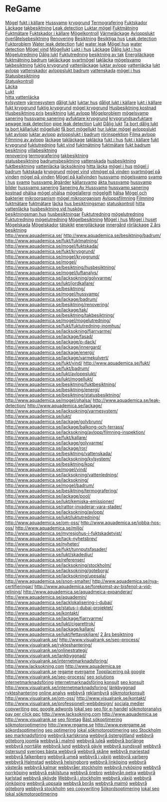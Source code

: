 ReGame
======
<a rel="dofollow" href="http://www.lacksokning.com/luktproblem/mogel/">Mögel</a>
<a rel="dofollow" href="http://www.lacksokning.com/fuktproblem/fukt-kallare/">fukt i källare</a>
<a rel="dofollow" href="http://www.lacksokning.com/hussvamp/">Hussvamp</a> 
<a rel="dofollow" href="http://www.lacksokning.com/fuktproblem/krypgrund/">krypgrund</a>
<a rel="dofollow" href="http://www.lacksokning.com/tjanster/termografering/">Termografering</a>
<a rel="dofollow" href="http://www.lacksokning.com/fuktproblem/fukt-kallare/">Fuktskador</a>
<a rel="dofollow" href="http://www.lacksokning.com/lackage/">Läckage</a>
<a rel="dofollow" href="http://www.lacksokning.com/lackage/tak/">takbesiktning</a>
<a rel="dofollow" href="http://www.lacksokning.com/leak-detection/">Leak detection</a>
<a rel="dofollow" href="http://www.lacksokning.com/luktproblem/mogel/">Luktar mögel</a>
<a rel="dofollow" href="http://www.lacksokning.com/fuktproblem/">Fuktmätning</a>
<a rel="dofollow" href="http://www.lacksokning.com/fuktproblem/">Fuktmätare</a>
<a rel="dofollow" href="http://www.lacksokning.com/fuktproblem/fukt-kallare/">Fuktskador i källare</a>
<a rel="dofollow" href="http://www.lacksokning.com/tjanster/">Mögelkontroll</a> 
<a rel="dofollow" href="http://www.lacksokning.com/tjanster/termografering/">Värmeläckage</a>
<a rel="dofollow" href="http://www.lacksokning.com/luktproblem/avloppslukt/">Avloppslukt</a>
<a rel="dofollow" href="http://www.lacksokning.com/tjanster/husbesiktning/">överlåtelsebesiktning</a>
<a rel="dofollow" href="http://www.lacksokning.com/tjanster/">Renovering</a>
<a rel="dofollow" href="http://www.lacksokning.com/tjanster/husbesiktning/">Besiktning</a>
<a rel="dofollow" href="http://www.lacksokning.com/tjanster/husbesiktning/">Besiktiga hus</a>
<a rel="dofollow" href="http://www.lacksokning.com/leak-detection/">Leak detection</a>
<a rel="dofollow" href="http://www.lacksokning.com/fuktproblem/">Fuktproblem</a>
<a rel="dofollow" href="http://www.lacksokning.com/leak-detection/">Water leak detection</a>
<a rel="dofollow" href="http://www.lacksokning.com/fuktproblem/fukt-kallare/">fukt</a>
<a rel="dofollow" href="http://www.lacksokning.com/leak-detection/">water leak</a>
<a rel="dofollow" href="http://www.lacksokning.com/luktproblem/mogel/">Mögel hus</a>
<a rel="dofollow" href="http://www.lacksokning.com/leak-detection/">water detection</a>
<a rel="dofollow" href="http://www.lacksokning.com/luktproblem/mogel/">Mögel vind</a>
<a rel="dofollow" href="http://www.lacksokning.com/luktproblem/mogel/">Mögellukt</a>
<a rel="dofollow" href="http://www.lacksokning.com/luktproblem/">Lukt i hus</a>
<a rel="dofollow" href="http://www.lacksokning.com/lackage/">Läckage</a>
<a rel="dofollow" href="http://www.lacksokning.com/luktproblem/">Dålig lukt i hus</a>
<a rel="dofollow" href="http://www.lacksokning.com/fuktproblem/fuktutredning/">Mögelutredning</a>
<a rel="dofollow" href="http://www.lacksokning.com/luktproblem/">Dålig lukt</a>
<a rel="dofollow" href="http://www.lacksokning.com/fuktproblem/fuktutredning/">Fuktutredning</a>
<a rel="dofollow" href="http://www.lacksokning.com/lackage/tak/">besiktning av tak</a>
<a rel="dofollow" href="http://www.lacksokning.com/">Energiläckage</a>
<a rel="dofollow" href="http://www.lacksokning.com/fuktproblem/">fuktmätning badrum</a>
<a rel="dofollow" href="http://www.lacksokning.com/lackage/tak/">takläckage</a>
<a rel="dofollow" href="http://www.lacksokning.com/luktproblem/mogel/">svartmögel</a>
<a rel="dofollow" href="http://www.lacksokning.com/lackage/tak/">takläcka</a>
<a rel="dofollow" href="http://www.lacksokning.com/hussvamp/">mögelsvamp</a>
<a rel="dofollow" href="http://www.lacksokning.com/lackage/tak/">takbesiktning</a>
<a rel="dofollow" href="http://www.lacksokning.com/fuktproblem/krypgrund/">fuktig krypgrund</a>
<a rel="dofollow" href="http://www.lacksokning.com/lackage/ror/vatten/">vattenläckage</a>
<a rel="dofollow" href="http://www.lacksokning.com/luktproblem/avloppslukt/">luktar avlopp</a>
<a rel="dofollow" href="http://www.lacksokning.com/lackage/ror/vatten/">vattenläcka</a>
<a rel="dofollow" href="http://www.lacksokning.com/luktproblem/avloppslukt/">lukt avlopp</a>
<a rel="dofollow" href="http://www.lacksokning.com/lackage/ror/vatten/">vattenskador</a>
<a rel="dofollow" href="http://www.lacksokning.com/luktproblem/avloppslukt/">avloppslukt badrum</a>
<a rel="dofollow" href="http://www.lacksokning.com/lackage/ror/vatten/">vattenskada</a>
<a rel="dofollow" href="http://www.lacksokning.com/luktproblem/mogel/">mögel i hus</a>     
<a rel="dofollow" href="http://www.lacksokning.com/tjanster/statusbesiktning/">Statusbesiktning</a>                       
<a rel="dofollow" href="http://www.lacksokning.com/tjanster/statusbesiktning/">Statuskontroll</a>   
<a rel="dofollow" href="http://www.lacksokning.com/tjanster/lacksokning/">Läcka</a>  
<a rel="dofollow" href="http://www.lacksokning.com/luktproblem/">Lukt</a>  
<a rel="dofollow" href="http://www.lacksokning.com/tjanster/lacksokning/">hitta vattenläcka</a>  
<a rel="dofollow" href="http://www.lacksokning.com/kylsystem/">kylsystem</a>
<a rel="dofollow" href="http://www.lacksokning.com/lackage/ror/varme/">värmesystem</a>
<a rel="dofollow" href="http://www.lacksokning.com/luktproblem/">dåligt lukt</a> 
<a rel="dofollow" href="http://www.lacksokning.com/luktproblem/">luktar hus</a> 
<a rel="dofollow" href="http://www.lacksokning.com/luktproblem/">dåligt lukt i källare</a> 
<a rel="dofollow" href="http://www.lacksokning.com/luktproblem/">lukt i källare</a> 
<a rel="dofollow" href="http://www.lacksokning.com/fuktproblem/krypgrund/">fukt krypgrund</a>
<a rel="dofollow" href="http://www.lacksokning.com/fuktproblem/krypgrund/">fuktig krypgrund</a>
<a rel="dofollow" href="http://www.lacksokning.com/fuktproblem/krypgrund/">mögel krypgrund</a>
<a rel="dofollow" href="http://www.lacksokning.com/tjanster/husbesiktning/">Husbesiktning kostnad</a>
<a rel="dofollow" href="http://www.lacksokning.com/tjanster/husbesiktning/">Husbesiktning pris</a>
<a rel="dofollow" href="http://www.lacksokning.com/tjanster/husbesiktning/">besiktning</a>
<a rel="dofollow" href="http://www.lacksokning.com/luktproblem/avloppslukt/">lukt avlopp</a>
<a rel="dofollow" href="http://www.lacksokning.com/luktproblem/mogel/">Mögelproblem</a>
<a rel="dofollow" href="http://www.lacksokning.com/hussvamp/">mögelsvamp sanering</a>
<a rel="dofollow" href="http://www.lacksokning.com/hussvamp/">hussvamp sanering</a>
<a rel="dofollow" href="http://www.lacksokning.com/fuktproblem/krypgrund/">avfuktare krypgrund</a>
<a rel="dofollow" href="http://www.lacksokning.com/fuktproblem/krypgrund/">krypgrundsavfuktare</a>
<a rel="dofollow" href="http://www.lacksokning.com/leak-detection/">sewage leak detection</a>
<a rel="dofollow" href="http://www.lacksokning.com/leak-detection/">pipe leak detection</a>
<a rel="dofollow" href="http://www.aquademica.se/lukt/">Lukt</a>
<a rel="dofollow" href="http://www.aquademica.se/lukt/">Dålig lukt</a>
<a rel="dofollow" href="http://www.aquademica.se/lukt/">Ta bort dålig lukt </a>
<a rel="dofollow" href="http://www.aquademica.se/lukt/">ta bort källarlukt</a>
<a rel="dofollow" href="http://www.aquademica.se/lukt/mogellukt/">mögellukt</a>
<a rel="dofollow" href="http://www.aquademica.se/lukt/mogellukt/">få bort mögellukt</a>
<a rel="dofollow" href="http://www.aquademica.se/lukt/mogellukt/">hur luktar mögel</a>
<a rel="dofollow" href="http://www.aquademica.se/lukt/avloppslukt/">avloppslukt</a>
<a rel="dofollow" href="http://www.aquademica.se/lukt/avloppslukt/">lukt avlopp</a>
<a rel="dofollow" href="http://www.aquademica.se/lukt/avloppslukt/">luktar avlopp</a>
<a rel="dofollow" href="http://www.aquademica.se/lukt/avloppslukt/">avloppslukt i badrum</a>
<a rel="dofollow" href="http://www.aquademica.se/lacksokning/avlopp/filmning-inspektion/">rörinspektion</a>
<a rel="dofollow" href="http://www.aquademica.se/lacksokning/avlopp/filmning-inspektion/">Filma avlopp</a>
<a rel="dofollow" href="http://www.aquademica.se/lacksokning/avlopp/filmning-inspektion/">Filmning av avlopp</a>
<a rel="dofollow" href="http://www.aquademica.se/lackage/">läckage</a>
<a rel="dofollow" href="http://www.aquademica.se/lackage/tak/">takläckage</a>
<a rel="dofollow" href="http://www.aquademica.se/lackage/tak/">takläcka</a>
<a rel="dofollow" href="http://www.aquademica.se/fukt/">fukt i hus</a>
<a rel="dofollow" href="http://www.aquademica.se/fukt/kallare/">fukt i källare</a>
<a rel="dofollow" href="http://www.aquademica.se/fukt/krypgrund">fukt krypgrund</a>
<a rel="dofollow" href="http://www.aquademica.se/fukt/fuktutredning-inomhus/">fuktutredning</a>
<a rel="dofollow" href="http://www.aquademica.se/fukt/vind/">fukt vind</a>
<a rel="dofollow" href="http://www.aquademica.se/fukt/fuktmatning/">fuktmätning</a>
<a rel="dofollow" href="http://www.aquademica.se/fukt/fuktmatning/">fuktmätare</a>
<a rel="dofollow" href="http://www.aquademica.se/fukt/badrum/">fukt badrum</a>
<a rel="dofollow" href="http://www.aquademica.se/besiktning/">besiktning</a>
<a rel="dofollow" href="http://www.aquademica.se/besiktning/kop/">villabesiktning</a>	
<a rel="dofollow" href="http://www.aquademica.se/besiktning/renovering/">renovering</a>
<a rel="dofollow" href="http://www.aquademica.se/besiktning/termografering/">termografering</a>
<a rel="dofollow" href="http://www.aquademica.se/besiktning/takbesiktning/">takbesiktning</a>	
<a rel="dofollow" href="http://www.aquademica.se/besiktning/statusbesiktning/">statusbesiktning</a>
<a rel="dofollow" href="http://www.aquademica.se/besiktning/badrum/">badrumsbesiktning</a>
<a rel="dofollow" href="http://www.aquademica.se/besiktning/vattenskada/">vattenskada</a>
<a rel="dofollow" href="http://www.aquademica.se/besiktning/husbesiktning/">husbesiktning</a>
<a rel="dofollow" href="http://www.aquademica.se/besiktning/fuktbesiktning/">fuktbesiktning</a>
<a rel="dofollow" href="http://www.aquademica.se/lacksokning/vattenledning/">vattenläcka</a>
<a rel="dofollow" href="http://www.aquademica.se/lacksokning/">läcksökning</a>
<a rel="dofollow" href="http://www.aquademica.se/lacksokning/">hitta läcka</a>
<a rel="dofollow" href="http://www.aquademica.se/mogel/">mögel i hus</a>
<a rel="dofollow" href="http://www.aquademica.se/mogel/badrum/">mögel i badrum</a>
<a rel="dofollow" href="http://www.aquademica.se/mogel/fuktskada/">fuktskada</a>
<a rel="dofollow" href="http://www.aquademica.se/mogel/krypgrund/">krypgrund</a>
<a rel="dofollow" href="http://www.aquademica.se/mogel/vind/">mögel vind</a>
<a rel="dofollow" href="http://www.aquademica.se/mogel/vind/">vitmögel på vinden</a>
<a rel="dofollow" href="http://www.aquademica.se/mogel/vind/">svartmögel på vinden</a>
<a rel="dofollow" href="http://www.aquademica.se/mogel/vind/">mögel på vinden</a>
<a rel="dofollow" href="http://www.aquademica.se/mogel/vind/">Mögel på kallvinden</a>
<a rel="dofollow" href="http://www.aquademica.se/mogel/hussvamp/">hussvamp</a>
<a rel="dofollow" href="http://www.aquademica.se/mogel/hussvamp/">mögelsvamp</a>
<a rel="dofollow" href="http://www.aquademica.se/mogel/hussvamp/">svamp I hus</a>
<a rel="dofollow" href="http://www.aquademica.se/mogel/hussvamp/">svamp</a>
<a rel="dofollow" href="http://www.aquademica.se/mogel/hussvamp/">hussvamp åtgärder</a>
<a rel="dofollow" href="http://www.aquademica.se/mogel/hussvamp/">källarsvamp</a>
<a rel="dofollow" href="http://www.aquademica.se/mogel/hussvamp/">äkta hussvamp</a>
<a rel="dofollow" href="http://www.aquademica.se/mogel/hussvamp/">hussvamp bilder</a>
<a rel="dofollow" href="http://www.aquademica.se/mogel/hussvamp/">hussvamp sanering</a>
<a rel="dofollow" href="http://www.aquademica.se/mogel/hussvamp/">Sanering Av Hussvamp</a>
<a rel="dofollow" href="http://www.aquademica.se/mogel/hussvamp/">hussvamp sanering kostnad</a>
<a rel="dofollow" href="http://www.aquademica.se/mogel/ohalsa/">ohälsa</a>
<a rel="dofollow" href="http://www.aquademica.se/mogel/ohalsa/">mögel ohälsa</a>
<a rel="dofollow" href="http://www.aquademica.se/mogel/ohalsa/">mögelallergi</a>
<a rel="dofollow" href="http://www.aquademica.se/mogel/ohalsa/">mögelgift</a>
<a rel="dofollow" href="http://www.aquademica.se/mogel/ohalsa/">hälsa</a>
<a rel="dofollow" href="http://www.aquademica.se/mogel/ohalsa/">Mögel och bakterier</a>
<a rel="dofollow" href="http://www.aquademica.se/mogel/ohalsa/">mikroorganism</a>
<a rel="dofollow" href="http://www.aquademica.se/mogel/ohalsa/">mögel mikroorganism</a>
<a rel="dofollow" href="http://www.aquademica.se/lacksokning/avlopp/filmning-inspektion/">Avloppsfilmning</a>
<a rel="dofollow" href="http://www.aquademica.se/lacksokning/avlopp/filmning-inspektion/">Filmning</a>
<a rel="dofollow" href="http://www.aquademica.se/fukt/fuktmatning/">fuktmätare</a>
<a rel="dofollow" href="http://www.lacksokning.com/fuktproblem/">fuktmätare</a>
<a rel="dofollow" href="http://www.aquademica.se/lacksokning/">läcka</a>
<a rel="dofollow" href="http://www.aquademica.se/besiktning/husbesiktning/">hus besiktningsman</a>
<a rel="dofollow" href="http://www.aquademica.se/besiktning/statusbesiktning/">statuskontroll</a>
<a rel="dofollow" href="http://www.aquademica.se/lacksokning/vattenledning/">hitta vattenläcka</a>
<a rel="dofollow" href="http://www.aquademica.se/besiktning/kop/">husbesiktning vid husköp</a>	
<a rel="dofollow" href="http://www.aquademica.se/besiktning/husbesiktning/">besiktningsman hus</a>
<a rel="dofollow" href="http://www.aquademica.se/besiktning/husbesiktning/">husbesiktningar</a>
<a rel="dofollow" href="http://www.aquademica.se/fukt/fuktutredning-inomhus/">Fuktutredning</a>
<a rel="dofollow" href="http://www.aquademica.se/mogel/mogelutredning/">mögelutredning</a>
<a rel="dofollow" href="http://www.aquademica.se/fukt/fuktutredning-inomhus/">Fuktutredning</a>
<a rel="dofollow" href="http://www.aquademica.se/mogel/mogelutredning/">mögelutredning</a>
<a rel="dofollow" href="http://www.aquademica.se/mogel/">Mögelbesiktning</a>
<a rel="dofollow" href="http://www.aquademica.se/mogel/">Mögel i hus</a>
<a rel="dofollow" href="http://www.aquademica.se/mogel/">Mögel i huset</a>
<a rel="dofollow" href="http://www.aquademica.se/mogel/fuktskada/">Mögelskada</a>
<a rel="dofollow" href="http://www.aquademica.se/mogel/fuktskada/">Mögelskador</a>
<a rel="dofollow" href="http://www.aquademica.se/lackage/p-dack/">tätskikt</a>
<a href="http://www.aquademica.se/lackage/energi/">energiläckage</a>
<a href="http://www.aquademica.se/lackage/innergard/">innergård</a>
<a href="http://www.aquademica.se/lackage/ror/">rörläckage</a>
<a  href="http://www.aquademica.se/besiktning/husbesiktning/">2 års besiktning</a>  
<a rel="dofollow" href="http://www.aquademica.se/">http://www.aquademica.se/</a>
<a rel="dofollow" href="http://www.aquademica.se/besiktning/badrum/">http://www.aquademica.se/besiktning/badrum/</a>
<a rel="dofollow" href="http://www.aquademica.se/fukt/fuktmatning/">http://www.aquademica.se/fukt/fuktmatning/</a>
<a rel="dofollow" href="http://www.aquademica.se/mogel/fuktskada/">http://www.aquademica.se/mogel/fuktskada/</a>
<a rel="dofollow" href="http://www.aquademica.se/fukt/krypgrund/">http://www.aquademica.se/fukt/krypgrund/</a>
<a rel="dofollow" href="http://www.aquademica.se/mogel/krypgrund/">http://www.aquademica.se/mogel/krypgrund/</a>
<a rel="dofollow" href="http://www.aquademica.se/mogel/">http://www.aquademica.se/mogel/</a>
<a rel="dofollow" href="http://www.aquademica.se/besiktning/husbesiktning/">http://www.aquademica.se/besiktning/husbesiktning/</a>
<a rel="dofollow" href="http://www.aquademica.se/mogel/luftanalys/">http://www.aquademica.se/mogel/luftanalys/</a>
<a rel="dofollow" href="http://www.aquademica.se/lacksokning/golvvarme/">http://www.aquademica.se/lacksokning/golvvarme/</a>
<a rel="dofollow" href="http://www.aquademica.se/lukt/jordkallare/">http://www.aquademica.se/lukt/jordkallare/</a>
<a rel="dofollow" href="http://www.aquademica.se/besiktning/">http://www.aquademica.se/besiktning/</a>
<a rel="dofollow" href="http://www.aquademica.se/mogel/hussvamp/">http://www.aquademica.se/mogel/hussvamp/</a>
<a rel="dofollow" href="http://www.aquademica.se/lackage/badrum/">http://www.aquademica.se/lackage/badrum/</a>
<a rel="dofollow" href="http://www.aquademica.se/besiktning/renovering/">http://www.aquademica.se/besiktning/renovering/</a>
<a rel="dofollow" href="http://www.aquademica.se/lackage/tak/">http://www.aquademica.se/lackage/tak/</a>
<a rel="dofollow" href="http://www.aquademica.se/besiktning/takbesiktning/">http://www.aquademica.se/besiktning/takbesiktning/</a>
<a rel="dofollow" href="http://www.aquademica.se/mogel/mogelutredning/">http://www.aquademica.se/mogel/mogelutredning/</a>
<a rel="dofollow" href="http://www.aquademica.se/fukt/fuktutredning-inomhus/">http://www.aquademica.se/fukt/fuktutredning-inomhus/</a>
<a rel="dofollow" href="http://www.aquademica.se/lacksokning/fjarrvarme/">http://www.aquademica.se/lacksokning/fjarrvarme/</a>
<a rel="dofollow" href="http://www.aquademica.se/lackage/fasad/">http://www.aquademica.se/lackage/fasad/</a>
<a rel="dofollow" href="http://www.aquademica.se/lackage/p-dack/">http://www.aquademica.se/lackage/p-dack/</a>
<a rel="dofollow" href="http://www.aquademica.se/lackage/innergard/">http://www.aquademica.se/lackage/innergard/</a>
<a rel="dofollow" href="http://www.aquademica.se/lackage/energi/">http://www.aquademica.se/lackage/energi/</a>
<a rel="dofollow" href="http://www.aquademica.se/lackage/varmekulvert/">http://www.aquademica.se/lackage/varmekulvert/</a>
<a rel="dofollow" href="http://www.aquademica.se/fukt/vind/">http://www.aquademica.se/fukt/vind/</a>
<a rel="dofollow" href="http://www.aquademica.se/fukt/">http://www.aquademica.se/fukt/</a>
<a rel="dofollow" href="http://www.aquademica.se/fukt/badrum/">http://www.aquademica.se/fukt/badrum/</a>
<a rel="dofollow" href="http://www.aquademica.se/lukt/avloppslukt/">http://www.aquademica.se/lukt/avloppslukt/</a>
<a rel="dofollow" href="http://www.aquademica.se/lukt/mogellukt/">http://www.aquademica.se/lukt/mogellukt/</a>
<a rel="dofollow" href="http://www.aquademica.se/besiktning/fuktbesiktning/">http://www.aquademica.se/besiktning/fuktbesiktning/</a>
<a rel="dofollow" href="http://www.aquademica.se/besiktning/energi/">http://www.aquademica.se/besiktning/energi/</a>
<a rel="dofollow" href="http://www.aquademica.se/besiktning/statusbesiktning/">http://www.aquademica.se/besiktning/statusbesiktning/</a>
<a rel="dofollow" href="http://www.aquademica.se/mogel/ohalsa/">http://www.aquademica.se/mogel/ohalsa/</a>
<a rel="dofollow" href="http://www.aquademica.se/leak-detection/">http://www.aquademica.se/leak-detection/</a>
<a rel="dofollow" href="http://www.aquademica.se/lackage/">http://www.aquademica.se/lackage/</a>
<a rel="dofollow" href="http://www.aquademica.se/lacksokning/varmesystem/">http://www.aquademica.se/lacksokning/varmesystem/</a>
<a rel="dofollow" href="http://www.aquademica.se/lukt/">http://www.aquademica.se/lukt/</a>
<a rel="dofollow" href="http://www.aquademica.se/lackage/golvbrunn/">http://www.aquademica.se/lackage/golvbrunn/</a>
<a rel="dofollow" href="http://www.aquademica.se/lackage/balkong-och-terrass/">http://www.aquademica.se/lackage/balkong-och-terrass/</a>
<a rel="dofollow" href="http://www.aquademica.se/lacksokning/avlopp/filmning-inspektion/">http://www.aquademica.se/lacksokning/avlopp/filmning-inspektion/</a>
<a rel="dofollow" href="http://www.aquademica.se/fukt/kallare/">http://www.aquademica.se/fukt/kallare/</a>
<a rel="dofollow" href="http://www.aquademica.se/lackage/golvvarme/">http://www.aquademica.se/lackage/golvvarme/</a>
<a rel="dofollow" href="http://www.aquademica.se/lackage/ror/">http://www.aquademica.se/lackage/ror/</a>
<a rel="dofollow" href="http://www.aquademica.se/besiktning/vattenskada/">http://www.aquademica.se/besiktning/vattenskada/</a>
<a rel="dofollow" href="http://www.aquademica.se/lacksokning/kylsystem/">http://www.aquademica.se/lacksokning/kylsystem/</a>
<a rel="dofollow" href="http://www.aquademica.se/besiktning/kop/">http://www.aquademica.se/besiktning/kop/</a>
<a rel="dofollow" href="http://www.aquademica.se/mogel/vind/">http://www.aquademica.se/mogel/vind/</a>
<a rel="dofollow" href="http://www.aquademica.se/lacksokning/vattenledning/">http://www.aquademica.se/lacksokning/vattenledning/</a>
<a rel="dofollow" href="http://www.aquademica.se/lacksokning/">http://www.aquademica.se/lacksokning/</a>
<a rel="dofollow" href="http://www.aquademica.se/mogel/badrum/">http://www.aquademica.se/mogel/badrum/</a>
<a rel="dofollow" href="http://www.aquademica.se/besiktning/termografering/">http://www.aquademica.se/besiktning/termografering/</a>
<a rel="dofollow" href="http://www.aquademica.se/lackage/pool/">http://www.aquademica.se/lackage/pool/</a>
<a rel="dofollow" href="http://www.aquademica.se/lukt/kemiska-emissioner/">http://www.aquademica.se/lukt/kemiska-emissioner/</a>
<a rel="dofollow" href="http://www.aquademica.se/rattor-invaderar-vara-stader/">http://www.aquademica.se/rattor-invaderar-vara-stader/</a>
<a rel="dofollow" href="http://www.aquademica.se/lacksokning/avlopp/">http://www.aquademica.se/lacksokning/avlopp/</a>
<a rel="dofollow" href="http://www.aquademica.se/lukt/luktutredning/">http://www.aquademica.se/lukt/luktutredning/</a>
<a rel="dofollow" href="http://www.aquademica.se/om-oss/">http://www.aquademica.se/om-oss/</a>
<a rel="dofollow" href="http://www.aquademica.se/jobba-hos-oss/">http://www.aquademica.se/jobba-hos-oss/</a>
<a rel="dofollow" href="http://www.aquademica.se/miljo/">http://www.aquademica.se/miljo/</a>
<a rel="dofollow" href="http://www.aquademica.se/myresjohus-i-fuktskadetvist/">http://www.aquademica.se/myresjohus-i-fuktskadetvist/</a>
<a rel="dofollow" href="http://www.aquademica.se/tack-nyhetsbrev/">http://www.aquademica.se/tack-nyhetsbrev/</a>
<a rel="dofollow" href="http://www.aquademica.se/nyheter/">http://www.aquademica.se/nyheter/</a>
<a rel="dofollow" href="http://www.aquademica.se/fukt/tunnputsfasader/">http://www.aquademica.se/fukt/tunnputsfasader/</a>
<a rel="dofollow" href="http://www.aquademica.se/lukt/skadedjur/">http://www.aquademica.se/lukt/skadedjur/</a>
<a rel="dofollow" href="http://www.aquademica.se/referenser/">http://www.aquademica.se/referenser/</a>
<a rel="dofollow" href="http://www.aquademica.se/lacksokning/stockholm/">http://www.aquademica.se/lacksokning/stockholm/</a>
<a rel="dofollow" href="http://www.aquademica.se/lacksokning/goteborg/">http://www.aquademica.se/lacksokning/goteborg/</a>
<a rel="dofollow" href="http://www.aquademica.se/lacksokning/uppsala/">http://www.aquademica.se/lacksokning/uppsala/</a>
<a rel="dofollow" href="http://www.aquademica.se/snon-smalter/">http://www.aquademica.se/snon-smalter/</a>
<a rel="dofollow" href="http://www.aquademica.se/nya-certifieringar/">http://www.aquademica.se/nya-certifieringar/</a>
<a rel="dofollow" href="http://www.aquademica.se/forekomst-av-bisfenol-a-vid-relining/">http://www.aquademica.se/forekomst-av-bisfenol-a-vid-relining/</a>
<a rel="dofollow" href="http://www.aquademica.se/aquadmeica-expanderar/">http://www.aquademica.se/aquadmeica-expanderar/</a>
<a rel="dofollow" href="http://www.aquademica.se/aquademin/">http://www.aquademica.se/aquademin/</a>
<a rel="dofollow" href="http://www.aquademica.se/lacklokalisering-i-dubai/">http://www.aquademica.se/lacklokalisering-i-dubai/</a>
<a rel="dofollow" href="http://www.aquademica.se/status-i-dubai-projektet/">http://www.aquademica.se/status-i-dubai-projektet/</a>
<a rel="dofollow" href="http://www.aquademica.se/kontakt/">http://www.aquademica.se/kontakt/</a>
<a rel="dofollow" href="http://www.aquademica.se/lackage/fjarrvarme/">http://www.aquademica.se/lackage/fjarrvarme/</a>
<a rel="dofollow" href="http://www.aquademica.se/lukt/cigarettrok/">http://www.aquademica.se/lukt/cigarettrok/</a>
<a rel="dofollow" href="http://www.aquademica.se/lackage/kallare/">http://www.aquademica.se/lackage/kallare/</a>
<a rel="dofollow" href="http://www.aquademica.se/lukt/fettavskiljare/">http://www.aquademica.se/lukt/fettavskiljare/</a>
<a rel="dofollow" href="http://www.aquademica.se/besiktning/husbesiktning/">2 års besiktning</a>
<a rel="dofollow" href="http://www.visualrank.se/">http://www.visualrank.se/</a>
<a rel="dofollow" href="http://www.visualrank.se/seo-process/">http://www.visualrank.se/seo-process/</a>
<a rel="dofollow" href="http://www.visualrank.se/rykteshantering/">http://www.visualrank.se/rykteshantering/</a>
<a rel="dofollow" href="http://www.visualrank.se/onlinestrategi/">http://www.visualrank.se/onlinestrategi/</a>
<a rel="dofollow" href="http://www.visualrank.se/lankbyggnad/">http://www.visualrank.se/lankbyggnad/</a>
<a rel="dofollow" href="http://www.visualrank.se/internetmarknadsforing/">http://www.visualrank.se/internetmarknadsforing/</a>
<a rel="dofollow" href="http://www.lacksokning.com">http://www.lacksokning.com</a>
<a rel="dofollow" href="http://www.aquademica.se">http://www.aquademica.se</a>
<a rel="dofollow" href="http://www.visualrank.se">http://www.visualrank.se</a>
<a rel="dofollow" href="http://www.regame.se">regame</a>
<a rel="dofollow" href="http://www.evergame.se">evergame</a>
<a rel="dofollow" href="http://www.visualrank.se/">Topplacering på google</a>
<a rel="dofollow" href="http://www.visualrank.se/seo-process/">http://www.visualrank.se/seo-process/</a>
<a rel="dofollow" href="http://www.visualrank.se/seo-process/">seo solutions</a>
<a rel="dofollow" href="http://www.visualrank.se/internetmarknadsforing/">internetmarknadsföring</a>
<a rel="dofollow" href="http://www.visualrank.se/internetmarknadsforing/">internetmarknadsföring konsult</a>
<a rel="dofollow" href="http://www.visualrank.se/internetmarknadsforing/">seo konsult</a>
<a rel="dofollow" href="http://www.visualrank.se/internetmarknadsforing/">http://www.visualrank.se/internetmarknadsforing/</a>
<a rel="dofollow" href="http://www.visualrank.se/lankbyggnad/">länkbyggnad</a>
<a rel="dofollow" href="http://www.visualrank.se/rykteshantering/">rykteshantering</a>
<a rel="dofollow" href="http://www.visualrank.se/onlinestrategi/">online analys</a>
<a rel="dofollow" href="http://www.visualrank.se/grafisk-design/">webbyrå</a>
<a rel="dofollow" href="http://www.visualrank.se/grafisk-design/">reklambyrå</a>
<a rel="dofollow" href="http://www.visualrank.se/sokmotoranalys/">sökmotorkonsult</a>
<a rel="dofollow" href="http://www.visualrank.se/om-oss/">http://www.visualrank.se/om-oss/</a>
<a rel="dofollow" href="http://www.visualrank.se/kontakt/">http://www.visualrank.se/kontakt/</a>
<a rel="dofollow" href="http://www.visualrank.se/professionell-webbdesign/">http://www.visualrank.se/professionell-webbdesign/</a>
<a rel="dofollow" href="http://www.visualrank.se/sociala-medier/">sociala medier</a>
<a rel="dofollow" href="http://www.visualrank.se/seo-copywriting/">copywriting</a>
<a rel="dofollow" href="http://www.visualrank.se/ppc-google-adwords/">ppc google adwords</a>
<a rel="dofollow" href="http://www.visualrank.se/lokal-seo/">lokal seo</a>
<a rel="dofollow" href="http://www.visualrank.se/seo-for-e-handel/">seo för e-handel</a>
<a rel="dofollow" href="http://www.visualrank.se/sokmotoranalys/">sökmotoranalys</a>
<a rel="dofollow" href="http://www.visualrank.se/pay-per-click-ppc/">pay per click ppc</a>
<a rel="dofollow" href="http://www.lacksokning.com">http://www.lacksokning.com</a>
<a rel="dofollow" href="http://www.aquademica.se">http://www.aquademica.se</a>
<a rel="dofollow" href="http://www.visualrank.se">http://www.visualrank.se</a>
<a rel="dofollow" href="http://www.visualrank.se/lankbygge/">seo företag</a>
<a rel="dofollow" href="http://www.visualrank.se/sokmotoroptimering/">Bäst sökoptimering</a>
<a rel="dofollow" href="http://www.visualrank.se/sokmotoroptimering/">sökmotoroptimering</a>
<a rel="dofollow" href="http://www.regame.se">http://www.regame.se</a>
<a rel="dofollow" href="http://www.evergame.se">http://www.evergame.se</a>
<a rel="dofollow" href="http://www.visualrank.se/seo-copywriting/">sökordsoptimering</a>
<a rel="dofollow" href="http://www.visualrank.se/lokal-seo/">seo optimering</a>
<a rel="dofollow" href="http://www.visualrank.se/lokal-seo/">lokal sökmotoroptimering</a>
<a rel="dofollow" href="http://www.visualrank.se/lokal-seo/">seo Stockholm</a>
<a rel="dofollow" href="http://www.visualrank.se/internetmarknadsforing/">seo marknadsföring</a>
<a rel="dofollow" href="http://www.visualrank.se/grafisk-design/">webbyrå karlskrona</a>
<a rel="dofollow" href="http://www.visualrank.se/grafisk-design/">webbyrå östergötland</a>
<a rel="dofollow" href="http://www.visualrank.se/grafisk-design/">webbyrå göteborg joomla</a>
<a rel="dofollow" href="http://www.visualrank.se/grafisk-design/">webbyrå i malmö</a>
<a rel="dofollow" href="http://www.visualrank.se/grafisk-design/">webbyrå luleå</a>
<a rel="dofollow" href="http://www.visualrank.se/grafisk-design/">webbyrå borlänge</a>
<a rel="dofollow" href="http://www.visualrank.se/grafisk-design/">webbyrå norrtälje</a>
<a rel="dofollow" href="http://www.visualrank.se/grafisk-design/">webbyrå lund</a>
<a rel="dofollow" href="http://www.visualrank.se/grafisk-design/">webbyrå gävle</a>
<a rel="dofollow" href="http://www.visualrank.se/grafisk-design/">webbyrå sundsvall</a>
<a rel="dofollow" href="http://www.visualrank.se/grafisk-design/">webbyrå östersund</a>
<a rel="dofollow" href="http://www.visualrank.se/grafisk-design/">sveriges bästa webbyrå</a>
<a rel="dofollow" href="http://www.visualrank.se/grafisk-design/">webbyrå skåne</a>
<a rel="dofollow" href="http://www.visualrank.se/grafisk-design/">webbyrå mariestad</a>
<a rel="dofollow" href="http://www.visualrank.se/grafisk-design/">webbyrå falkenberg</a>
<a rel="dofollow" href="http://www.visualrank.se/grafisk-design/">webbyrå umeå</a>
<a rel="dofollow" href="http://www.visualrank.se/grafisk-design/">webbyrå i växjö</a>
<a rel="dofollow" href="http://www.visualrank.se/grafisk-design/">webbyrå varberg</a>
<a rel="dofollow" href="http://www.visualrank.se/grafisk-design/">webbyrå Halmstad</a>
<a rel="dofollow" href="http://www.visualrank.se/grafisk-design/">webbyrå helsingborg</a>
<a rel="dofollow" href="http://www.visualrank.se/grafisk-design/">webbyrå linköping</a>
<a rel="dofollow" href="http://www.visualrank.se/grafisk-design/">webbyrå västerås</a>
<a rel="dofollow" href="http://www.visualrank.se/grafisk-design/">webbyrå kalmar</a>
<a rel="dofollow" href="http://www.visualrank.se/grafisk-design/">webbyråer stockholm</a>
<a rel="dofollow" href="http://www.visualrank.se/grafisk-design/">webbyrå nyköping</a>
<a rel="dofollow" href="http://www.visualrank.se/grafisk-design/">webbyrå norrköping</a>
<a rel="dofollow" href="http://www.visualrank.se/grafisk-design/">webbyrå eskilstuna</a>
<a rel="dofollow" href="http://www.visualrank.se/grafisk-design/">webbyrå örebro</a>
<a rel="dofollow" href="http://www.visualrank.se/grafisk-design/">webbyrån petra</a>
<a rel="dofollow" href="http://www.visualrank.se/grafisk-design/">webbyrå karlstad</a>
<a rel="dofollow" href="http://www.visualrank.se/grafisk-design/">webbyrå skövde</a>
<a rel="dofollow" href="http://www.visualrank.se/grafisk-design/">Webbyrå i stockholm</a>
<a rel="dofollow" href="http://www.visualrank.se/grafisk-design/">webbyrå växjö</a>
<a rel="dofollow" href="http://www.visualrank.se/grafisk-design/">webbyrå jönköping</a>
<a rel="dofollow" href="http://www.visualrank.se/grafisk-design/">webbyrå uppsala</a>
<a rel="dofollow" href="http://www.visualrank.se/grafisk-design/">webbyrå borås</a>
<a rel="dofollow" href="http://www.visualrank.se/grafisk-design/">webbyrå malmö</a>
<a rel="dofollow" href="http://www.visualrank.se/grafisk-design/">webbyrå göteborg</a>
<a rel="dofollow" href="http://www.visualrank.se/grafisk-design/">webbyrå stockholm</a>
<a rel="dofollow" href="http://www.visualrank.se/seo-copywriting/">seo copywriting</a>
<a rel="dofollow" href="http://www.visualrank.se/seo-copywriting/">Sökordsoptimering</a>
<a rel="dofollow" href="http://www.visualrank.se/lokal-seo/">lokal seo</a>
<a rel="dofollow" href="http://www.visualrank.se/lokal-seo/">lokal sökmotoroptimering</a>
